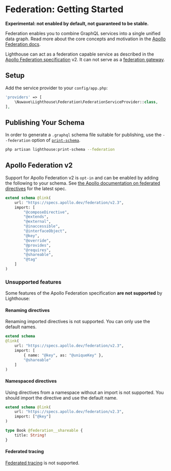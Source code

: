 # Federation: Getting Started

**Experimental: not enabled by default, not guaranteed to be stable.**

Federation enables you to combine GraphQL services into a single unified data graph.
Read more about the core concepts and motivation in the [Apollo Federation docs](https://www.apollographql.com/docs/federation).

Lighthouse can act as a federation capable service as described in the [Apollo Federation specification](https://www.apollographql.com/docs/federation/federation-spec) v2.
It can not serve as a [federation gateway](https://www.apollographql.com/docs/federation/gateway).

## Setup

Add the service provider to your `config/app.php`:

```php
'providers' => [
    \Nuwave\Lighthouse\Federation\FederationServiceProvider::class,
],
```

## Publishing Your Schema

In order to generate a `.graphql` schema file suitable for publishing, use the `--federation` option of [`print-schema`](../api-reference/commands.md#print-schema).

```sh
php artisan lighthouse:print-schema --federation
```

## Apollo Federation v2

Support for Apollo Federation v2 is `opt-in` and can be enabled by adding the following to your schema.
See [the Apollo documentation on federated directives](https://www.apollographql.com/docs/federation/federated-types/federated-directives) for the latest spec.

```graphql
extend schema @link(
    url: "https://specs.apollo.dev/federation/v2.3",
    import: [
        "@composeDirective",
        "@extends",
        "@external",
        "@inaccessible",
        "@interfaceObject",
        "@key",
        "@override",
        "@provides",
        "@requires",
        "@shareable",
        "@tag"
    ]
)
```

### Unsupported features

Some features of the Apollo Federation specification **are not supported** by Lighthouse:

#### Renaming directives

Renaming imported directives is not supported.
You can only use the default names.

```graphql
extend schema
@link(
    url: "https://specs.apollo.dev/federation/v2.3",
    import: [
        { name: "@key", as: "@uniqueKey" },
        "@shareable"
    ]
)
```

#### Namespaced directives

Using directives from a namespace without an import is not supported.
You should import the directive and use the default name.

```graphql
extend schema @link(
    url: "https://specs.apollo.dev/federation/v2.3",
    import: ["@key"]
)

type Book @federation__shareable {
    title: String!
}
```

#### Federated tracing

[Federated tracing](https://www.apollographql.com/docs/federation/metrics) is not supported.
